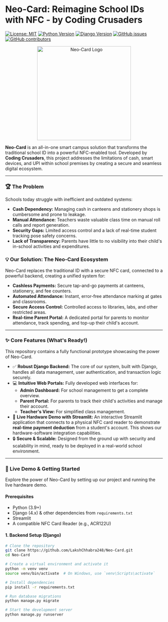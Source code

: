 # Neo-Card: Reimagine School IDs with NFC - by Coding Crusaders

[![License: MIT](https://img.shields.io/badge/License-MIT-yellow.svg)](https://opensource.org/licenses/MIT)
[![Python Version](https://img.shields.io/badge/Python-3.9%2B-blue.svg)](https://www.python.org/downloads/)
[![Django Version](https://img.shields.io/badge/Django-4.x-green.svg)](https://www.djangoproject.com/)
[![GitHub issues](https://img.shields.io/github/issues/LakshChhabra248/Neo-Card)](https://github.com/LakshChhabra248/Neo-Card/issues)
[![GitHub contributors](https://img.shields.io/github/contributors/LakshChhabra248/Neo-Card)](https://github.com/LakshChhabra248/Neo-Card/graphs/contributors)

<p align="center">
  <img src="https://i.imgur.com/YOUR_IMAGE_HERE.png" alt="Neo-Card Logo" width="300"/>
</p>

**Neo-Card** is an all-in-one smart campus solution that transforms the traditional school ID into a powerful NFC-enabled tool. Developed by **Coding Crusaders**, this project addresses the limitations of cash, smart devices, and UPI within school premises by creating a secure and seamless digital ecosystem.

---

### 🏆 The Problem

Schools today struggle with inefficient and outdated systems:
*   **Cash Dependency:** Managing cash in canteens and stationery shops is cumbersome and prone to leakage.
*   **Manual Attendance:** Teachers waste valuable class time on manual roll calls and report generation.
*   **Security Gaps:** Limited access control and a lack of real-time student tracking pose safety concerns.
*   **Lack of Transparency:** Parents have little to no visibility into their child's in-school activities and expenditures.

### 💡 Our Solution: The Neo-Card Ecosystem

Neo-Card replaces the traditional ID with a secure NFC card, connected to a powerful backend, creating a unified system for:
*   **Cashless Payments:** Secure tap-and-go payments at canteens, stationery, and fee counters.
*   **Automated Attendance:** Instant, error-free attendance marking at gates and classrooms.
*   **Secure Access Control:** Controlled access to libraries, labs, and other restricted areas.
*   **Real-time Parent Portal:** A dedicated portal for parents to monitor attendance, track spending, and top-up their child's account.

---

### ✨ Core Features (What's Ready!)

This repository contains a fully functional prototype showcasing the power of Neo-Card.

*   ✅ **Robust Django Backend:** The core of our system, built with Django, handles all data management, user authentication, and transaction logic securely.
*   💻 **Intuitive Web Portals:** Fully developed web interfaces for:
    *   **Admin Dashboard:** For school management to get a complete overview.
    *   **Parent Portal:** For parents to track their child's activities and manage their account.
    *   **Teacher's View:** For simplified class management.
*   🚀 **Live Hardware Demo with Streamlit:** An interactive Streamlit application that connects to a physical NFC card reader to demonstrate **real-time payment deduction** from a student's account. This shows our hardware-software integration capabilities.
*   🔒 **Secure & Scalable:** Designed from the ground up with security and scalability in mind, ready to be deployed in a real-world school environment.

---

### 🚀 Live Demo & Getting Started

Explore the power of Neo-Card by setting up our project and running the live hardware demo.

#### **Prerequisites**

*   Python (3.9+)
*   Django (4.x) & other dependencies from `requirements.txt`
*   Streamlit
*   A compatible NFC Card Reader (e.g., ACR122U)

#### **1. Backend Setup (Django)**

```bash
# Clone the repository
git clone https://github.com/LakshChhabra248/Neo-Card.git
cd Neo-Card

# Create a virtual environment and activate it
python -m venv venv
source venv/bin/activate  # On Windows, use `venv\Scripts\activate`

# Install dependencies
pip install -r requirements.txt

# Run database migrations
python manage.py migrate

# Start the development server
python manage.py runserver
